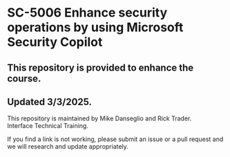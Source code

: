 # SC-5006 Enhance security operations by using Microsoft Security Copilot
 
## This repository is provided to enhance the course.
## Updated 3/3/2025.

This repository is maintained by Mike Danseglio and Rick Trader.<br>
Interface Technical Training.<br>

If you find a link is not working, please submit an issue or a pull request and we will research and update appropriately.<br>
